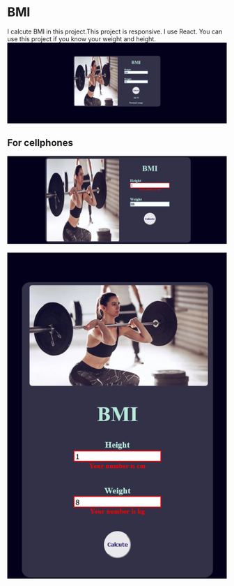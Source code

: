 # BMI

I calcute BMI in this project.This project is responsive.
I use React.
You can use this project if you know your weight and height.
![PC](3.png)


## For cellphones
![PC](1.png)
<br><br>
![PC](2.png)
